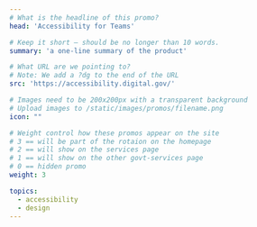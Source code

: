 ```yaml
---
# What is the headline of this promo?
head: 'Accessibility for Teams'

# Keep it short — should be no longer than 10 words.
summary: 'a one-line summary of the product'

# What URL are we pointing to?
# Note: We add a ?dg to the end of the URL
src: 'https://accessibility.digital.gov/'

# Images need to be 200x200px with a transparent background
# Upload images to /static/images/promos/filename.png
icon: ""

# Weight control how these promos appear on the site
# 3 == will be part of the rotaion on the homepage
# 2 == will show on the services page
# 1 == will show on the other govt-services page
# 0 == hidden promo
weight: 3

topics:
  - accessibility
  - design
---
```

